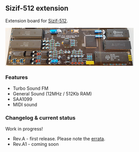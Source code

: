 ## Sizif-512 extension

Extension board for [Sizif-512](https://github.com/UzixLS/zx-sizif-512).

[![photo](images/revA.small.jpg)](images/revA.jpg?raw=true)

### Features
* Turbo Sound FM
* General Sound (12MHz / 512Kb RAM)
* SAA1099
* MIDI sound

### Changelog & current status
Work in progress!
* Rev.A - first release. Please note the [errata](pcb/rev.A/ERRATA.txt).
* Rev.A1 - coming soon
